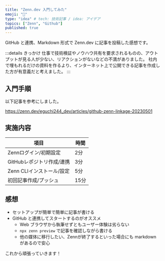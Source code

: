 ```yaml
---
title: "Zenn.dev 入門してみた"
emoji: "📝"
type: "idea" # tech: 技術記事 / idea: アイデア
topics: ["Zenn", "Github"]
published: true
---
```


GitHub と連携、Markdown 形式で Zenn.dev に記事を投稿した感想です。

:::details きっかけ
仕事で技術検証やノウハウ共有を要求されるものの、アウトプットが見る人が少ない、リアクションがないなどの不満がありました。
社内で埋もれるだけの資料を作るより、インターネット上で公開できる記事を作成した方が有意義だと考えました。
:::

## 入門手順

以下記事を参考にしました。

https://zenn.dev/eguchi244_dev/articles/github-zenn-linkage-20230501

## 実施内容

| 項目                      | 時間 |
| ------------------------- | ---- |
| Zennログイン/初期設定     | 2分  |
| GitHubレポジトリ作成/連携 | 3分  |
| Zenn CLIインストール/設定 | 5分  |
| 初回記事作成/プッシュ     | 15分 |

## 感想

- セットアップが簡単で簡単に記事が書ける
- GitHub と連携してスタートするのがオススメ
  - Web ブラウザから執筆せずともユーザー体験は劣らない
  - `npx zenn preview` で記事を確認しながら書ける
  - 他の媒体に移行したい、Zennが終了するといった場合にも markdown があるので安心

これから頑張っていきます！

